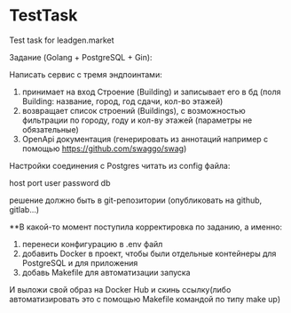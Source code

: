 # TestTask
Test task for leadgen.market

Задание (Golang + PostgreSQL + Gin):

Написать сервис с тремя эндпоинтами:

1) принимает на вход Строение (Building) и записывает его в бд (поля Building: название, город, год сдачи, кол-во этажей)
2) возвращает список строений (Buildings), с возможностью фильтрации по городу, году и кол-ву этажей (параметры не обязательные)
3) OpenApi документация (генерировать из аннотаций например с помощью https://github.com/swaggo/swag)

Настройки соединения с Postgres читать из config файла:

host
port
user
password
db

решение должно быть в git-репозитории (опубликовать на github, gitlab...)

**В какой-то момент поступила корректировка по заданию, а именно: 
1) перенеси конфигурацию в .env файл
2) добавить Docker в проект, чтобы были отдельные контейнеры для PostgreSQL и для приложения
3) добавь Makefile для автоматизации запуска

И выложи свой образ на Docker Hub и скинь ссылку(либо автоматизировать это с помощью Makefile командой по типу make up)
